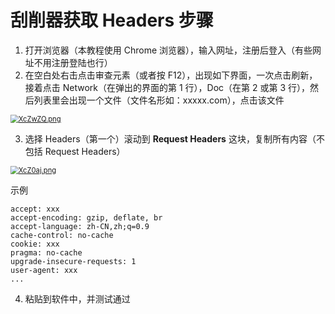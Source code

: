 # 刮削器获取 Headers 步骤

1. 打开浏览器（本教程使用 Chrome 浏览器），输入网址，注册后登入（有些网址不用注册登陆也行）
2. 在空白处右击点击审查元素（或者按 F12），出现如下界面，一次点击刷新，接着点击 Network（在弹出的界面的第 1 行），Doc（在第 2 或第 3 行），然后列表里会出现一个文件（文件名形如：xxxxx.com），点击该文件

[<img src="https://s1.ax1x.com/2022/06/11/XcZwZQ.png" alt="XcZwZQ.png" style="zoom:80%;" />](https://imgtu.com/i/XcZwZQ)

3. 选择 Headers（第一个）滚动到 **Request Headers** 这块，复制所有内容（不包括 Request Headers）

[<img src="https://s1.ax1x.com/2022/06/11/XcZ0aj.png" alt="XcZ0aj.png" style="zoom:80%;" />](https://imgtu.com/i/XcZ0aj)

示例

```properties
accept: xxx
accept-encoding: gzip, deflate, br
accept-language: zh-CN,zh;q=0.9
cache-control: no-cache
cookie: xxx
pragma: no-cache
upgrade-insecure-requests: 1
user-agent: xxx
...
```

4. 粘贴到软件中，并测试通过